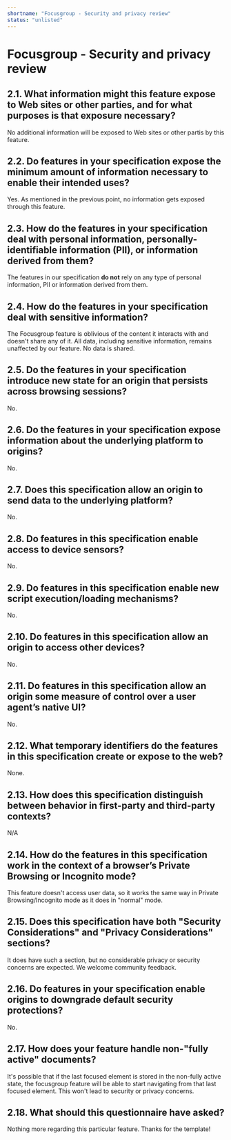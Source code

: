 ```yaml
---
shortname: "Focusgroup - Security and privacy review"
status: "unlisted"
---
```


# Focusgroup - Security and privacy review
## 2.1. What information might this feature expose to Web sites or other parties, and for what purposes is that exposure necessary?
No additional information will be exposed to Web sites or other partis by this feature.

## 2.2. Do features in your specification expose the minimum amount of information necessary to enable their intended uses?
Yes. As mentioned in the previous point, no information gets exposed through this feature.

## 2.3. How do the features in your specification deal with personal information, personally-identifiable information (PII), or information derived from them?
The features in our specification **do not** rely on any type of personal information, PII or information derived from them.

## 2.4. How do the features in your specification deal with sensitive information?
The Focusgroup feature is oblivious of the content it interacts with and doesn't share any of it. All data, including sensitive information, remains unaffected by our feature. No data is shared.

## 2.5. Do the features in your specification introduce new state for an origin that persists across browsing sessions?
No.

## 2.6. Do the features in your specification expose information about the underlying platform to origins?
No.

## 2.7. Does this specification allow an origin to send data to the underlying platform?
No.

## 2.8. Do features in this specification enable access to device sensors?
No.

## 2.9. Do features in this specification enable new script execution/loading mechanisms?
No.

## 2.10. Do features in this specification allow an origin to access other devices?
No.

## 2.11. Do features in this specification allow an origin some measure of control over a user agent’s native UI?
No.

## 2.12. What temporary identifiers do the features in this specification create or expose to the web?
None.

## 2.13. How does this specification distinguish between behavior in first-party and third-party contexts?
N/A

## 2.14. How do the features in this specification work in the context of a browser’s Private Browsing or Incognito mode?
This feature doesn't access user data, so it works the same way in Private Browsing/Incognito mode as it does in "normal" mode.

## 2.15. Does this specification have both "Security Considerations" and "Privacy Considerations" sections?
It does have such a section, but no considerable privacy or security concerns are expected. We welcome community feedback.

## 2.16. Do features in your specification enable origins to downgrade default security protections?
No.

## 2.17. How does your feature handle non-"fully active" documents?
It's possible that if the last focused element is stored in the non-fully active state, the focusgroup feature will be able to start navigating from that last focused element. This won't lead to security or privacy concerns.

## 2.18. What should this questionnaire have asked?
Nothing more regarding this particular feature. Thanks for the template!
